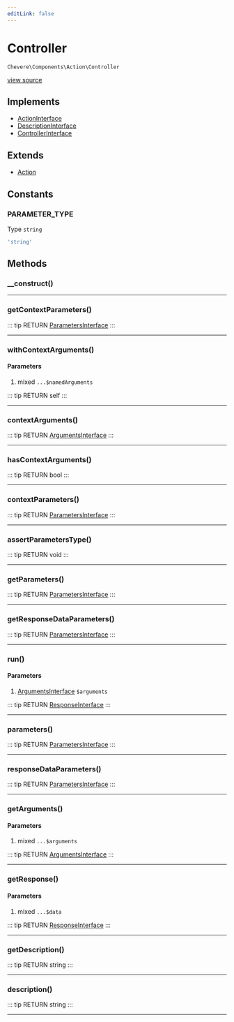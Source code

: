 ```yaml
---
editLink: false
---
```


# Controller

`Chevere\Components\Action\Controller`

[view source](https://github.com/chevere/chevere/blob/master/src/Chevere/Components/Action/Controller.php)

## Implements

- [ActionInterface](../../Interfaces/Action/ActionInterface.md)
- [DescriptionInterface](../../Interfaces/Common/DescriptionInterface.md)
- [ControllerInterface](../../Interfaces/Action/ControllerInterface.md)

## Extends

- [Action](./Action.md)

## Constants

### PARAMETER_TYPE

Type `string`

```php
'string'
```

## Methods

### __construct()

---

### getContextParameters()

::: tip RETURN
[ParametersInterface](../../Interfaces/Parameter/ParametersInterface.md)
:::

---

### withContextArguments()

#### Parameters

1. mixed `...$namedArguments`

::: tip RETURN
self
:::

---

### contextArguments()

::: tip RETURN
[ArgumentsInterface](../../Interfaces/Parameter/ArgumentsInterface.md)
:::

---

### hasContextArguments()

::: tip RETURN
bool
:::

---

### contextParameters()

::: tip RETURN
[ParametersInterface](../../Interfaces/Parameter/ParametersInterface.md)
:::

---

### assertParametersType()

::: tip RETURN
void
:::

---

### getParameters()

::: tip RETURN
[ParametersInterface](../../Interfaces/Parameter/ParametersInterface.md)
:::

---

### getResponseDataParameters()

::: tip RETURN
[ParametersInterface](../../Interfaces/Parameter/ParametersInterface.md)
:::

---

### run()

#### Parameters

1. [ArgumentsInterface](../../Interfaces/Parameter/ArgumentsInterface.md) `$arguments`

::: tip RETURN
[ResponseInterface](../../Interfaces/Response/ResponseInterface.md)
:::

---

### parameters()

::: tip RETURN
[ParametersInterface](../../Interfaces/Parameter/ParametersInterface.md)
:::

---

### responseDataParameters()

::: tip RETURN
[ParametersInterface](../../Interfaces/Parameter/ParametersInterface.md)
:::

---

### getArguments()

#### Parameters

1. mixed `...$arguments`

::: tip RETURN
[ArgumentsInterface](../../Interfaces/Parameter/ArgumentsInterface.md)
:::

---

### getResponse()

#### Parameters

1. mixed `...$data`

::: tip RETURN
[ResponseInterface](../../Interfaces/Response/ResponseInterface.md)
:::

---

### getDescription()

::: tip RETURN
string
:::

---

### description()

::: tip RETURN
string
:::

---
